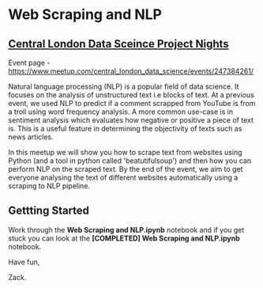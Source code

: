 # Web Scraping and NLP 
## [Central London Data Sceince Project Nights](https://www.meetup.com/central_london_data_science/)

Event page - https://www.meetup.com/central_london_data_science/events/247384261/

Natural language processing (NLP) is a popular field of data science. It focuses on the analysis of unstructured text i.e blocks of text. At a previous event, we used NLP to predict if a comment scrapped from YouTube is from a troll using word frequency analysis. A more common use-case is in sentiment analysis which evaluates how negative or positive a piece of text is. This is a useful feature in determining the objectivity of texts such as news articles.

In this meetup we will show you how to scrape text from websites using Python (and a tool in python called 'beatutifulsoup') and then how you can perform NLP on the scraped text. By the end of the event, we aim to get everyone analysing the text of different websites automatically using a scraping to NLP pipeline.

## Gettting Started 

Work through the **Web Scraping and NLP.ipynb** notebook and if you get stuck you can look at the **[COMPLETED] Web Scraping and NLP.ipynb** notebook. 

Have fun,

Zack.
